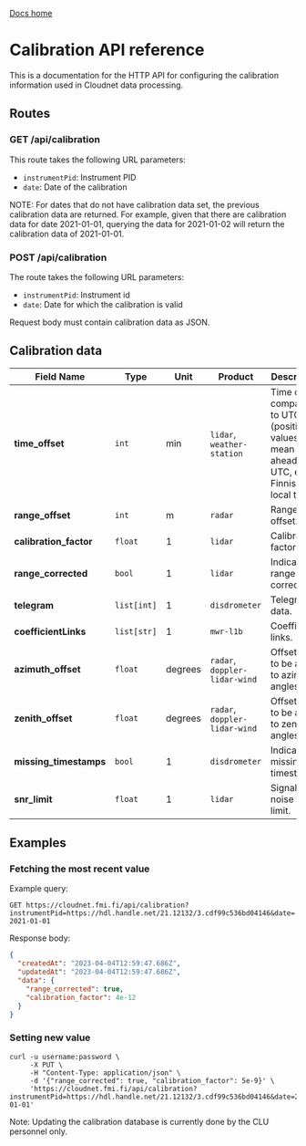 [Docs home](https://docs.cloudnet.fmi.fi)

# Calibration API reference

This is a documentation for the HTTP API for configuring the calibration
information used in Cloudnet data processing.

## Routes

### GET /api/calibration

This route takes the following URL parameters:

- `instrumentPid`: Instrument PID
- `date`: Date of the calibration

NOTE: For dates that do not have calibration data set, the previous
calibration data are returned. For example, given that there are calibration
data for date 2021-01-01, querying the data for 2021-01-02 will return the
calibration data of 2021-01-01.

### POST /api/calibration

The route takes the following URL parameters:

- `instrumentPid`: Instrument id
- `date`: Date for which the calibration is valid

Request body must contain calibration data as JSON.

## Calibration data

| Field Name             | Type        | Unit    | Product                       | Description                                                                               |
| ---------------------- | ----------- | ------- | ----------------------------- | ----------------------------------------------------------------------------------------- |
| **time_offset**        | `int`       | min     | `lidar`, `weather-station`    | Time offset compared to UTC (positive values mean ahead of UTC, e.g. Finnish local time). |
| **range_offset**       | `int`       | m       | `radar`                       | Range offset.                                                                             |
| **calibration_factor** | `float`     | 1       | `lidar`                       | Calibration factor.                                                                       |
| **range_corrected**    | `bool`      | 1       | `lidar`                       | Indicates range-correction.                                                               |
| **telegram**           | `list[int]` | 1       | `disdrometer`                 | Telegram of data.                                                                         |
| **coefficientLinks**   | `list[str]` | 1       | `mwr-l1b`                     | Coefficient links.                                                                        |
| **azimuth_offset**     | `float`     | degrees | `radar`, `doppler-lidar-wind` | Offset value to be added to azimuth angles.                                               |
| **zenith_offset**      | `float`     | degrees | `radar`, `doppler-lidar-wind` | Offset value to be added to zenith angles.                                                |
| **missing_timestamps** | `bool`      | 1       | `disdrometer`                 | Indicates missing timestamps.                                                             |
| **snr_limit**          | `float`     | 1       | `lidar`                       | Signal-to-noise ratio limit.                                                              |

## Examples

### Fetching the most recent value

Example query:

`GET https://cloudnet.fmi.fi/api/calibration?instrumentPid=https://hdl.handle.net/21.12132/3.cdf99c536bd04146&date=2021-01-01`

Response body:

```json
{
  "createdAt": "2023-04-04T12:59:47.686Z",
  "updatedAt": "2023-04-04T12:59:47.686Z",
  "data": {
    "range_corrected": true,
    "calibration_factor": 4e-12
  }
}
```

### Setting new value

```shell
curl -u username:password \
     -X PUT \
     -H "Content-Type: application/json" \
     -d '{"range_corrected": true, "calibration_factor": 5e-9}' \
     'https://cloudnet.fmi.fi/api/calibration?instrumentPid=https://hdl.handle.net/21.12132/3.cdf99c536bd04146&date=2021-01-01'
```

Note: Updating the calibration database is currently done by the CLU personnel only.
